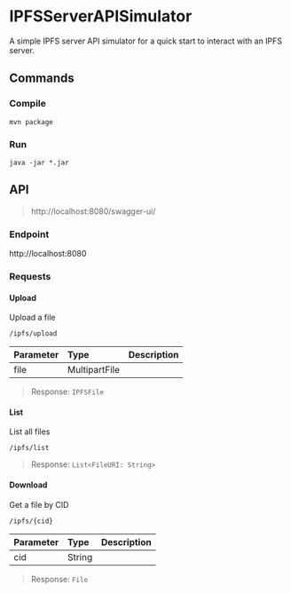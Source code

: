 # IPFSServerAPISimulator

A simple IPFS server API simulator for a quick start to interact with an IPFS server.

## Commands

### Compile

```
mvn package
```

### Run
```
java -jar *.jar
```

## API
> http://localhost:8080/swagger-ui/

### Endpoint

http://localhost:8080

### Requests

#### Upload

Upload a file

```
/ipfs/upload
```

| Parameter | Type | Description |
|:----------|:-----|:------------|
|file|MultipartFile||

> Response: `IPFSFile`

#### List

List all files

```
/ipfs/list
```

> Response: `List<FileURI: String>`

#### Download

Get a file by CID

```
/ipfs/{cid}
```

| Parameter | Type | Description |
|:----------|:-----|:------------|
|cid|String||

> Response: `File`